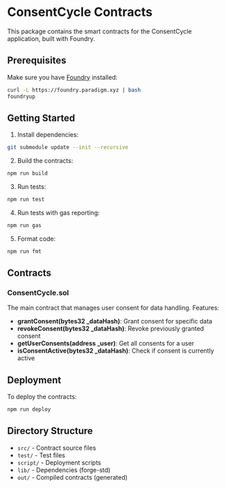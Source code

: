 # ConsentCycle Contracts

This package contains the smart contracts for the ConsentCycle application, built with Foundry.

## Prerequisites

Make sure you have [Foundry](https://getfoundry.sh/) installed:

```bash
curl -L https://foundry.paradigm.xyz | bash
foundryup
```

## Getting Started

1. Install dependencies:
```bash
git submodule update --init --recursive
```

2. Build the contracts:
```bash
npm run build
```

3. Run tests:
```bash
npm run test
```

4. Run tests with gas reporting:
```bash
npm run gas
```

5. Format code:
```bash
npm run fmt
```

## Contracts

### ConsentCycle.sol

The main contract that manages user consent for data handling. Features:

- **grantConsent(bytes32 _dataHash)**: Grant consent for specific data
- **revokeConsent(bytes32 _dataHash)**: Revoke previously granted consent
- **getUserConsents(address _user)**: Get all consents for a user
- **isConsentActive(bytes32 _dataHash)**: Check if consent is currently active

## Deployment

To deploy the contracts:

```bash
npm run deploy
```

## Directory Structure

- `src/` - Contract source files
- `test/` - Test files
- `script/` - Deployment scripts
- `lib/` - Dependencies (forge-std)
- `out/` - Compiled contracts (generated) 